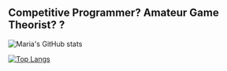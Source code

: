 ## Competitive Programmer? Amateur Game Theorist? ?

![Maria's GitHub stats](https://github-readme-stats.vercel.app/api?username=MariaChrysafis&count_private=true&show_icons=true&theme=radical)

[![Top Langs](https://github-readme-stats.vercel.app/api/top-langs/?username=MariaChrysafis&langs_count=10)](https://github.com/anuraghazra/github-readme-stats)

